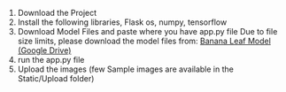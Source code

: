 1. Download the Project
2. Install the following libraries, Flask
os, numpy, tensorflow
3. Download Model Files and paste where you have app.py file
   Due to file size limits, please download the model files from:
  [Banana Leaf Model (Google Drive)](https://drive.google.com/drive/folders/1ieQ8BFVv-IhNRbqyyNQmfix3Jfe4vlaD?usp=sharing)
4. run the app.py file
5. Upload the images (few Sample images are available in the Static/Upload folder)
